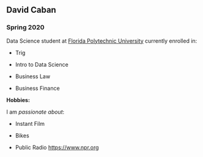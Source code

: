 ## David Caban

### Spring 2020 

Data Science student at [Florida Polytechnic University](https://www.floridapoly.edu) currently enrolled in: 

- Trig

- Intro to Data Science

- Business Law

- Business Finance

**Hobbies:**

I am _passionate about_: 

- Instant Film

- Bikes

- Public Radio <https://www.npr.org>
